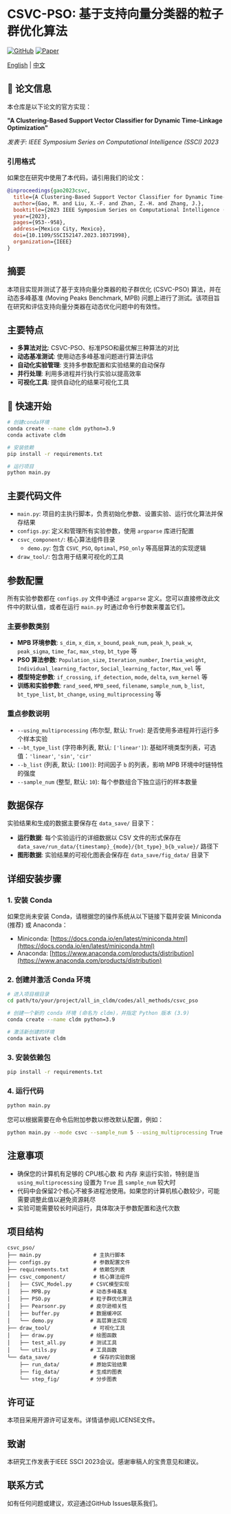 # CSVC-PSO: 基于支持向量分类器的粒子群优化算法

[![GitHub](https://img.shields.io/badge/GitHub-gaomn/CSVC--PSO-blue)](https://github.com/gaomn/CSVC-PSO)
[![Paper](https://img.shields.io/badge/Paper-IEEE%20SSCI%202023-red)](https://ieeexplore.ieee.org/)

[English](README_EN.md) | [中文](readme.md)

## 📄 论文信息

本仓库是以下论文的官方实现：

**"A Clustering-Based Support Vector Classifier for Dynamic Time-Linkage Optimization"**

*发表于: IEEE Symposium Series on Computational Intelligence (SSCI) 2023*

### 引用格式

如果您在研究中使用了本代码，请引用我们的论文：

```bibtex
@inproceedings{gao2023csvc,
  title={A Clustering-Based Support Vector Classifier for Dynamic Time-Linkage Optimization},
  author={Gao, M. and Liu, X.-F. and Zhan, Z.-H. and Zhang, J.},
  booktitle={2023 IEEE Symposium Series on Computational Intelligence (SSCI)},
  year={2023},
  pages={953--958},
  address={Mexico City, Mexico},
  doi={10.1109/SSCI52147.2023.10371998},
  organization={IEEE}
}
```

## 摘要

本项目实现并测试了基于支持向量分类器的粒子群优化 (CSVC-PSO) 算法，并在动态多峰基准 (Moving Peaks Benchmark, MPB) 问题上进行了测试。该项目旨在研究和评估支持向量分类器在动态优化问题中的有效性。

## 主要特点

- **多算法对比**: CSVC-PSO、标准PSO和最优解三种算法的对比
- **动态基准测试**: 使用动态多峰基准问题进行算法评估
- **自动化实验管理**: 支持多参数配置和实验结果的自动保存
- **并行处理**: 利用多进程并行执行实验以提高效率
- **可视化工具**: 提供自动化的结果可视化工具

## 🚀 快速开始

```bash
# 创建conda环境
conda create --name cldm python=3.9
conda activate cldm

# 安装依赖
pip install -r requirements.txt

# 运行项目
python main.py
```

## 主要代码文件

- `main.py`: 项目的主执行脚本，负责初始化参数、设置实验、运行优化算法并保存结果
- `configs.py`: 定义和管理所有实验参数，使用 `argparse` 库进行配置
- `csvc_component/`: 核心算法组件目录
  - `demo.py`: 包含 `CSVC_PSO`, `Optimal`, `PSO_only` 等高层算法的实现逻辑
- `draw_tool/`: 包含用于结果可视化的工具

## 参数配置

所有实验参数都在 `configs.py` 文件中通过 `argparse` 定义。您可以直接修改此文件中的默认值，或者在运行 `main.py` 时通过命令行参数来覆盖它们。

### 主要参数类别

- **MPB 环境参数**: `s_dim`, `x_dim`, `x_bound`, `peak_num`, `peak_h`, `peak_w`, `peak_sigma`, `time_fac`, `max_step`, `bt_type` 等
- **PSO 算法参数**: `Population_size`, `Iteration_number`, `Inertia_weight`, `Individual_learning_factor`, `Social_learning_factor`, `Max_vel` 等
- **模型特定参数**: `if_crossing`, `if_detection`, `mode`, `delta`, `svm_kernel` 等
- **训练和实验参数**: `rand_seed`, `MPB_seed`, `filename`, `sample_num`, `b_list`, `bt_type_list`, `bt_change`, `using_multiprocessing` 等

### 重点参数说明

- `--using_multiprocessing` (布尔型, 默认: `True`): 是否使用多进程并行运行多个样本实验
- `--bt_type_list` (字符串列表, 默认: `['linear']`): 基础环境类型列表，可选值：`'linear'`, `'sin'`, `'cir'`
- `--b_list` (列表, 默认: `[100]`): 时间因子 `b` 的列表，影响 MPB 环境中时链特性的强度
- `--sample_num` (整型, 默认: `10`): 每个参数组合下独立运行的样本数量

## 数据保存

实验结果和生成的数据主要保存在 `data_save/` 目录下：

- **运行数据**: 每个实验运行的详细数据以 CSV 文件的形式保存在 `data_save/run_data/{timestamp}_{mode}/{bt_type}_b{b_value}/` 路径下
- **图形数据**: 实验结果的可视化图表会保存在 `data_save/fig_data/` 目录下

## 详细安装步骤

### 1. 安装 Conda

如果您尚未安装 Conda，请根据您的操作系统从以下链接下载并安装 Miniconda (推荐) 或 Anaconda：

- Miniconda: [https://docs.conda.io/en/latest/miniconda.html](https://docs.conda.io/en/latest/miniconda.html)
- Anaconda: [https://www.anaconda.com/products/distribution](https://www.anaconda.com/products/distribution)

### 2. 创建并激活 Conda 环境

```bash
# 进入项目根目录
cd path/to/your/project/all_in_cldm/codes/all_methods/csvc_pso

# 创建一个新的 conda 环境 (命名为 cldm)，并指定 Python 版本 (3.9)
conda create --name cldm python=3.9

# 激活新创建的环境
conda activate cldm
```

### 3. 安装依赖包

```bash
pip install -r requirements.txt
```

### 4. 运行代码

```bash
python main.py
```

您可以根据需要在命令后附加参数以修改默认配置，例如：

```bash
python main.py --mode csvc --sample_num 5 --using_multiprocessing True --bt_type_list linear sin --b_list 50 100
```

## 注意事项

- 确保您的计算机有足够的 CPU核心数 和 内存 来运行实验，特别是当 `using_multiprocessing` 设置为 `True` 且 `sample_num` 较大时
- 代码中会保留2个核心不被多进程池使用。如果您的计算机核心数较少，可能需要调整此值以避免资源耗尽
- 实验可能需要较长时间运行，具体取决于参数配置和迭代次数

## 项目结构

```
csvc_pso/
├── main.py                 # 主执行脚本
├── configs.py              # 参数配置文件
├── requirements.txt        # 依赖包列表
├── csvc_component/         # 核心算法组件
│   ├── CSVC_Model.py      # CSVC模型实现
│   ├── MPB.py             # 动态多峰基准
│   ├── PSO.py             # 粒子群优化算法
│   ├── Pearsonr.py        # 皮尔逊相关性
│   ├── buffer.py          # 数据缓冲区
│   └── demo.py            # 高层算法实现
├── draw_tool/              # 可视化工具
│   ├── draw.py            # 绘图函数
│   ├── test_all.py        # 测试工具
│   └── utils.py           # 工具函数
└── data_save/              # 保存的实验数据
    ├── run_data/          # 原始实验结果
    ├── fig_data/          # 生成的图表
    └── step_fig/          # 分步图表
```

## 许可证

本项目采用开源许可证发布。详情请参阅LICENSE文件。

## 致谢

本研究工作发表于IEEE SSCI 2023会议。感谢审稿人的宝贵意见和建议。

## 联系方式

如有任何问题或建议，欢迎通过GitHub Issues联系我们。

